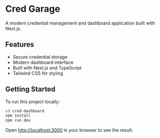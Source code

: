 # Cred Garage

A modern credential management and dashboard application built with Next.js.

## Features

- Secure credential storage
- Modern dashboard interface
- Built with Next.js and TypeScript
- Tailwind CSS for styling

## Getting Started

To run this project locally:

```bash
cd cred-dashboard
npm install
npm run dev
```

Open [http://localhost:3000](http://localhost:3000) in your browser to see the result.
